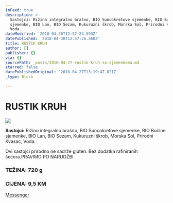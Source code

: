 ```yaml
---
inFeed: true
description: >-
  Sastojci: Rižino integralno brašno, BIO Suncokretove sjemenke, BIO Bučine
  sjemenke, BIO Lan, BIO Sezam, Kukuruzni škrob, Morska Sol, Prirodni Kvasac,
  Voda. 
dateModified: '2018-04-30T12:57:24.593Z'
datePublished: '2018-04-30T12:57:26.360Z'
title: RUSTIK KRUH
author: []
publisher: {}
via: {}
sourcePath: _posts/2018-04-27-rustik-kruh-sa-sjemenkama.md
starred: false
datePublishedOriginal: '2018-04-27T13:19:47.821Z'
_type: Blurb

---
```

# RUSTIK KRUH
![](https://the-grid-user-content.s3-us-west-2.amazonaws.com/c1cee293-d1fc-4fcc-a878-45bf16c11401.jpg)

**Sastojci:** Rižino integralno brašno, BIO Suncokretove sjemenke, BIO Bučine sjemenke, BIO Lan, BIO Sezam, Kukuruzni škrob, Morska Sol, Prirodni Kvasac, Voda. 

Ovi sastojci prirodno ne sadrže gluten. Bez dodatka rafiniranih šećera.PRAVIMO PO NARUDŽBI.

### TEŽINA: 720 g

### CIJENA: 9,5 KM
[Messenger][0]

[0]: https://www.messenger.com/t/greenday.kolaci.peciva